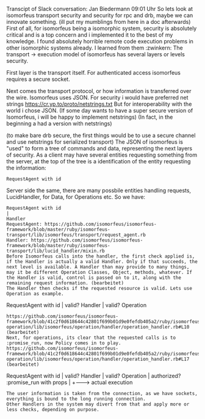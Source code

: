 Transcipt of Slack conversation:
Jan Biedermann 09:01 Uhr
So lets look at isomorfeus transport security and security for rpc and drb, maybe we can innovate something.
(ill put my mumblings from here in a doc afterwards)
First of all, for isomorfeus being a isomorphic system, security is absolutely critical and is a top concern and i implemented it to the best of my knowledge. I found absolutely horrible remote code execution problems in other isomorphic systems already. I learned from them :zwinkern:
The transport -> execution model of isomorfeus has several layers or levels security.

First layer is the transport itself. For authenticated access isomorfeus requires a secure socket.

Next comes the transport protocol, or how information is transferred over the wire. Isomorfeus uses JSON. For security i would have preferred net strings https://cr.yp.to/proto/netstrings.txt
But for interoperability with the world i chose JSON.
(If some day wants to have a super secure version of Isomorfeus, i will be happy to implement netstrings)
(In fact, in the beginning a had a version with netstrings)

(to make bare drb secure, the first things would be to use a secure channel and use netstrings for serialized transport)
The JSON of isomorfeus is "used" to form a tree of commands and data, representing the next layers of security.
As a client may have several entities requesting something from the server, at the top of the tree is a identification of the entity requesting the information:
```
RequestAgent with id
```
Server side the same, there are many possbile entities handling requests, LucidHandler, for Data, for Operations etc. So we have:
```
RequestAgent with id
|
Handler
RequestAgent: https://github.com/isomorfeus/isomorfeus-framework/blob/master/ruby/isomorfeus-transport/lib/isomorfeus/transport/request_agent.rb
Handler: https://github.com/isomorfeus/isomorfeus-framework/blob/master/ruby/isomorfeus-transport/lib/lucid_handler/mixin.rb
Before Isomorfeus calls into the handler, the first check applied is, if the Handler is actually a valid Handler. Only if that succeeds, the next level is available. A Handler than may provide to many things, may it be different Operation Classes, Object, methods, whatever. If the Handler is valid, control is passed on to it, along with the remaining request information. (bearbeitet) 
The Handler then checks if the requested resource is valid. Lets use Operation as example.
```
RequestAgent with id
|
valid? Handler
|
valid? Operation
```
https://github.com/isomorfeus/isomorfeus-framework/blob/41c2f0d618644c42801f699b01d9e0fefdb405a2/ruby/isomorfeus-operation/lib/isomorfeus/operation/handler/operation_handler.rb#L10 (bearbeitet) 
Next, for operations, its clear that the requested calls is to :promise_run, now Policy comes in to play.
https://github.com/isomorfeus/isomorfeus-framework/blob/41c2f0d618644c42801f699b01d9e0fefdb405a2/ruby/isomorfeus-operation/lib/isomorfeus/operation/handler/operation_handler.rb#L17 (bearbeitet) 
```
RequestAgent with id
|
valid? Handler
|
valid? Operation
|
authorized? :promise_run with props
|
+--->  actual execution
```
The user information is taken from the connection, as we have sockets, everything is bound to the long running connection.
Other Handlers in the system may divert from that and apply more or less checks, depending on purpose.
